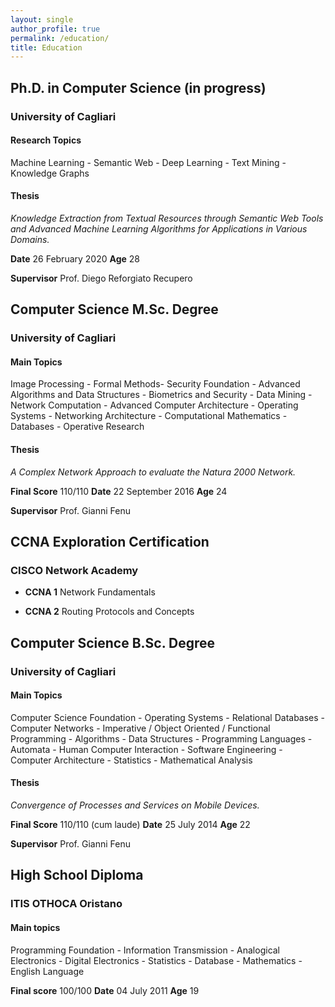 ```yaml
---
layout: single
author_profile: true
permalink: /education/
title: Education
---
```


## Ph.D. in Computer Science (in progress)
### University of Cagliari
#### Research Topics

Machine Learning - Semantic Web - Deep Learning - Text Mining - Knowledge Graphs

#### Thesis

*Knowledge Extraction from Textual Resources through Semantic Web Tools and Advanced Machine Learning Algorithms for Applications in Various Domains.*

**Date** 26 February 2020 **Age** 28

**Supervisor** Prof. Diego Reforgiato Recupero


## Computer Science M.Sc. Degree
### University of Cagliari
#### Main Topics

Image Processing - Formal Methods- Security Foundation - Advanced Algorithms and Data Structures - Biometrics and Security - Data Mining - Network Computation - Advanced Computer Architecture - Operating Systems - Networking Architecture - Computational Mathematics - Databases - Operative Research

#### Thesis 

*A Complex Network Approach to evaluate the Natura 2000 Network.* 

**Final Score** 110/110 **Date** 22 September 2016 **Age** 24

**Supervisor** Prof. Gianni Fenu 

## CCNA Exploration Certification
### CISCO Network Academy

- **CCNA 1** Network Fundamentals

- **CCNA 2** Routing Protocols and Concepts

## Computer Science B.Sc. Degree
### University of Cagliari 
#### Main Topics

Computer Science Foundation - Operating Systems - Relational Databases - Computer Networks - Imperative / Object Oriented / Functional Programming - Algorithms - Data Structures - Programming Languages - Automata - Human Computer Interaction - Software Engineering - Computer Architecture - Statistics - Mathematical Analysis

#### Thesis

*Convergence of Processes and Services on Mobile Devices.*

**Final Score** 110/110 (cum laude) **Date** 25 July 2014 **Age** 22 

**Supervisor** Prof. Gianni Fenu

## High School Diploma
### ITIS OTHOCA Oristano
#### Main topics

Programming Foundation - Information Transmission - Analogical Electronics - Digital Electronics - Statistics - Database - Mathematics - English Language

**Final score** 100/100   **Date** 04 July 2011 **Age** 19

